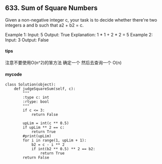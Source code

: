 ## 633. Sum of Square Numbers
Given a non-negative integer c, your task is to decide whether there're two integers a and b such that a2 + b2 = c.

Example 1:
Input: 5
Output: True
Explanation: 1 * 1 + 2 * 2 = 5
Example 2:
Input: 3
Output: False

#### tips

注意不要使用O(n^2)的笨方法 确定一个 然后去查询一个 O(n)

#### mycode


```
class Solution(object):
    def judgeSquareSum(self, c):
        """
        :type c: int
        :rtype: bool
        """
        if c <= 3:
            return False

        upLim = int(c ** 0.5)
        if upLim ** 2 == c:
            return True
        #print(upLim)
        for i in range(1, upLim + 1):
            b2 = c - i ** 2
            if int(b2 ** 0.5) ** 2 == b2:
                return True
        return False
```
